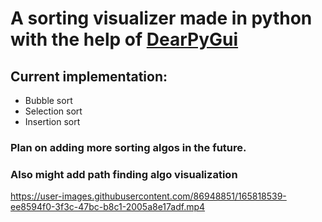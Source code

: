 # A sorting visualizer made in python with the help of [DearPyGui](https://github.com/hoffstadt/DearPyGui)

## Current implementation:
* Bubble sort
* Selection sort
* Insertion sort

### Plan on adding more sorting algos in the future.
### Also might add path finding algo visualization

https://user-images.githubusercontent.com/86948851/165818539-ee8594f0-3f3c-47bc-b8c1-2005a8e17adf.mp4

